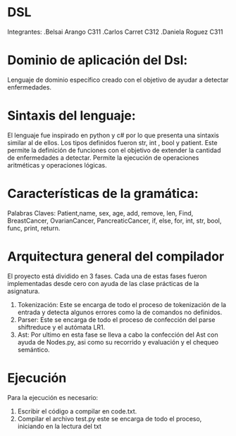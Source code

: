 # DSL
   Integrantes:
   .Belsai Arango C311
   .Carlos Carret C312
   .Daniela Roguez C311
   
# Dominio de aplicación del Dsl:
   Lenguaje de dominio específico creado con el objetivo de ayudar a detectar enfermedades. 

# Sintaxis del lenguaje:
   El lenguaje fue inspirado en python y c# por lo que presenta una sintaxis similar al de ellos. Los tipos definidos fueron str, int , bool y patient. Este permite la definición de funciones con el objetivo de extender la cantidad de enfermedades a detectar. Permite la ejecución de operaciones aritméticas y operaciones lógicas.  

# Características de la gramática:
 Palabras Claves:
            Patient,name, sex, age, add, remove, len, Find, BreastCancer, OvarianCancer, PancreaticCancer, if, else, for, int, str, bool, func, print, return.

# Arquitectura general del compilador
 El proyecto está dividido en 3 fases. Cada una de estas fases fueron implementadas desde cero con ayuda de las clase prácticas de la asignatura.
   1. Tokenización: Este se encarga de todo el proceso de tokenización de la entrada y detecta algunos errores como la de comandos no definidos.
   2. Parser: Este se encarga de todo el proceso de confección del parse shiftreduce y el autómata LR1.
   3. Ast: Por ultimo en esta fase se lleva a cabo la confección del Ast con ayuda de Nodes.py, asi como su recorrido y evaluación y el chequeo semántico. 
    
# Ejecución
  Para la ejecución es necesario:
   1. Escribir el código a compilar en code.txt.
   2. Compilar el archivo test.py este se encarga de todo el proceso, iniciando en la lectura del txt
